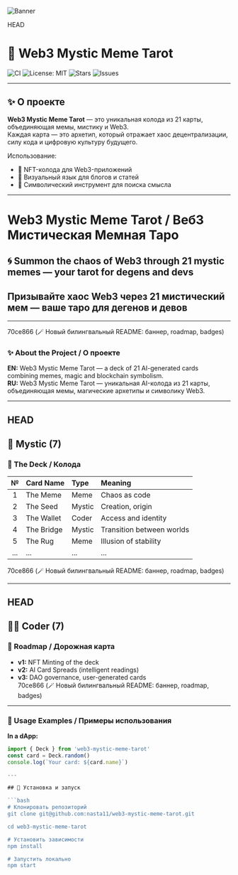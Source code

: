 ![Banner](./images/banner-moon-mirror.gif)

 HEAD
# 🔮 Web3 Mystic Meme Tarot

![CI](https://github.com/nasta11/web3-mystic-meme-tarot/actions/workflows/ci.yml/badge.svg)
![License: MIT](https://img.shields.io/badge/License-MIT-yellow.svg)
![Stars](https://img.shields.io/github/stars/nasta11/web3-mystic-meme-tarot?style=social)
![Issues](https://img.shields.io/github/issues/nasta11/web3-mystic-meme-tarot)

---

## ✨ О проекте

**Web3 Mystic Meme Tarot** — это уникальная колода из 21 карты, объединяющая мемы, мистику и Web3.  
Каждая карта — это архетип, который отражает хаос децентрализации, силу кода и цифровую культуру будущего.  

Использование:
- 🎴 NFT-колода для Web3-приложений  
- 📰 Визуальный язык для блогов и статей  
- 🔮 Символический инструмент для поиска смысла  

---

# Web3 Mystic Meme Tarot / Веб3 Мистическая Мемная Таро  
## 🌀 Summon the chaos of Web3 through 21 mystic memes — your tarot for degens and devs  
## Призывайте хаос Web3 через 21 мистический мем — ваше таро для дегенов и девов  

---
 70ce866 (🪄 Новый билингвальный README: баннер, roadmap, badges)

### ✨ About the Project / О проекте  
**EN:** Web3 Mystic Meme Tarot — a deck of 21 AI-generated cards combining memes, magic and blockchain symbolism.  
**RU:** Web3 Mystic Meme Tarot — уникальная AI-колода из 21 карты, объединяющая мемы, магические архетипы и символику Web3.  

---

 HEAD
---

## 🔮 Mystic (7)

### 🎴 The Deck / Колода  
| № | Card Name | Type | Meaning |
|:-:|:--|:--|:--|
| 1 | The Meme | Meme | Chaos as code |
| 2 | The Seed | Mystic | Creation, origin |
| 3 | The Wallet | Coder | Access and identity |
| 4 | The Bridge | Mystic | Transition between worlds |
| 5 | The Rug | Meme | Illusion of stability |
| ... | ... | ... | ... |
 70ce866 (🪄 Новый билингвальный README: баннер, roadmap, badges)

---

 HEAD
---

## 👩‍💻 Coder (7)

### 🚀 Roadmap / Дорожная карта  
- **v1:** NFT Minting of the deck  
- **v2:** AI Card Spreads (intelligent readings)  
- **v3:** DAO governance, user-generated cards  
 70ce866 (🪄 Новый билингвальный README: баннер, roadmap, badges)

---

### 🧩 Usage Examples / Примеры использования  
**In a dApp:**  
```js
import { Deck } from 'web3-mystic-meme-tarot'
const card = Deck.random()
console.log(`Your card: ${card.name}`)

---

## 🚀 Установка и запуск

```bash
# Клонировать репозиторий
git clone git@github.com:nasta11/web3-mystic-meme-tarot.git

cd web3-mystic-meme-tarot

# Установить зависимости
npm install

# Запустить локально
npm start

